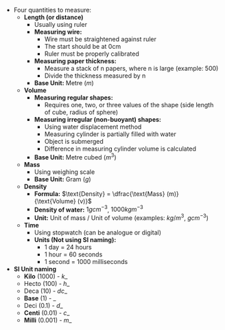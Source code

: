 - Four quantities to measure:
	- **Length (or distance)**
		- Usually using ruler
		- **Measuring wire:**
			- Wire must be straightened against ruler
			- The start should be at 0cm
			- Ruler must be properly calibrated
		- **Measuring paper thickness:**
			- Measure a stack of n papers, where n is large (example: 500)
			- Divide the thickness measured by n
		- **Base Unit:** Metre ($m$)
	- **Volume**
		- **Measuring regular shapes:**
			- Requires one, two, or three values of the shape (side length of cube, radius of sphere)
		- **Measuring irregular (non-buoyant) shapes:**
			- Using water displacement method
			- Measuring cylinder is partially filled with water
			- Object is submerged
			- Difference in measuring cylinder volume is calculated
		- **Base Unit:** Metre cubed ($m^3$)
	- **Mass**
		- Using weighing scale
		- **Base Unit:** Gram ($g$)
	- **Density**
		- **Formula:** $\text{Density} = \dfrac{\text{Mass} (m)}{\text{Volume} (v)}$
		- **Density of water:** $1gcm^{-3}$, $1000kgm^{-3}$
		- **Unit:** Unit of mass / Unit of volume (examples: $kg/m^3$, $gcm^{-3}$)
	- **Time**
		- Using stopwatch (can be analogue or digital)
		- **Units (Not using SI naming):**
			- 1 day = 24 hours
			- 1 hour = 60 seconds
			- 1 second = 1000 milliseconds
- **SI Unit naming**
	- **Kilo** ($1000$) - $k\_$
	- Hecto ($100$) - $h\_$
	- Deca ($10$) - $dc\_$
	- **Base** ($1$) - $\_$
	- Deci ($0.1$) - $d\_$
	- **Centi** ($0.01$) - $c\_$
	- **Milli** ($0.001$) - $m\_$